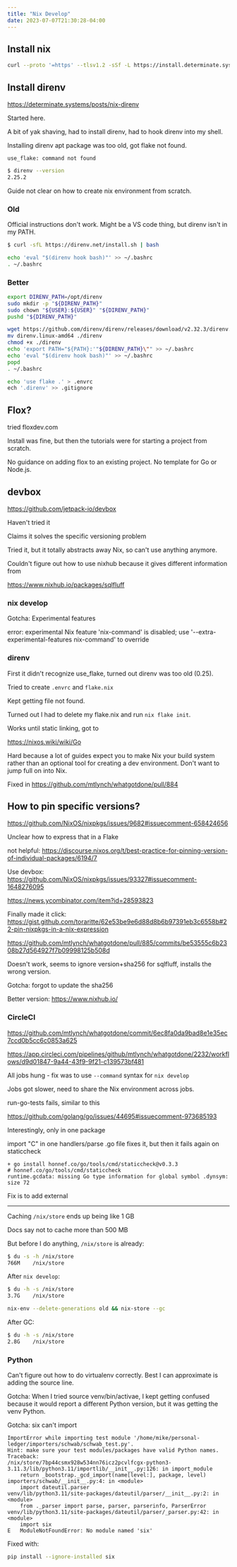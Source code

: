 ```yaml
---
title: "Nix Develop"
date: 2023-07-07T21:30:28-04:00
---
```


## Install nix

```bash
curl --proto '=https' --tlsv1.2 -sSf -L https://install.determinate.systems/nix | sh -s -- install
```

## Install direnv

https://determinate.systems/posts/nix-direnv

Started here.

A bit of yak shaving, had to install direnv, had to hook direnv into my shell.

Installing direnv apt package was too old, got flake not found.

```text
use_flake: command not found
```

```bash
$ direnv --version
2.25.2
```

Guide not clear on how to create nix environment from scratch.

### Old

Official instructions don't work. Might be a VS code thing, but direnv isn't in my PATH.

```bash
$ curl -sfL https://direnv.net/install.sh | bash

echo 'eval "$(direnv hook bash)"' >> ~/.bashrc
. ~/.bashrc
```

### Better

```bash
export DIRENV_PATH=/opt/direnv
sudo mkdir -p "${DIRENV_PATH}"
sudo chown "${USER}:${USER}" "${DIRENV_PATH}"
pushd "${DIRENV_PATH}"

wget https://github.com/direnv/direnv/releases/download/v2.32.3/direnv.linux-amd64
mv direnv.linux-amd64 ./direnv
chmod +x ./direnv
echo 'export PATH="${PATH}:'"${DIRENV_PATH}\"" >> ~/.bashrc
echo 'eval "$(direnv hook bash)"' >> ~/.bashrc
popd
. ~/.bashrc
```

```bash
echo 'use flake .' > .envrc
ech '.direnv' >> .gitignore
```

## Flox?

tried floxdev.com

Install was fine, but then the tutorials were for starting a project from scratch.

No guidance on adding flox to an existing project. No template for Go or Node.js.

## devbox

https://github.com/jetpack-io/devbox

Haven't tried it

Claims it solves the specific versioning problem

Tried it, but it totally abstracts away Nix, so can't use anything anymore.

Couldn't figure out how to use nixhub because it gives different information from

https://www.nixhub.io/packages/sqlfluff

### nix develop

Gotcha: Experimental features

error: experimental Nix feature 'nix-command' is disabled; use '--extra-experimental-features nix-command' to override

### direnv

First it didn't recognize use_flake, turned out direnv was too old (0.25).

Tried to create `.envrc` and `flake.nix`

Kept getting file not found.

Turned out I had to delete my flake.nix and run `nix flake init`.

Works until static linking, got to

https://nixos.wiki/wiki/Go

Hard because a lot of guides expect you to make Nix your build system rather than an optional tool for creating a dev environment. Don't want to jump full on into Nix.

Fixed in https://github.com/mtlynch/whatgotdone/pull/884

## How to pin specific versions?

https://github.com/NixOS/nixpkgs/issues/9682#issuecomment-658424656

Unclear how to express that in a Flake

not helpful: https://discourse.nixos.org/t/best-practice-for-pinning-version-of-individual-packages/6194/7

Use devbox: https://github.com/NixOS/nixpkgs/issues/93327#issuecomment-1648276095

https://news.ycombinator.com/item?id=28593823

Finally made it click: https://gist.github.com/toraritte/62e53be9e6d88d8b6b97391eb3c6558b#22-pin-nixpkgs-in-a-nix-expression

https://github.com/mtlynch/whatgotdone/pull/885/commits/be53555c6b2308b27d564927f7b09998125b508d

Doesn't work, seems to ignore version+sha256 for sqlfluff, installs the wrong version.

Gotcha: forgot to update the sha256

Better version: https://www.nixhub.io/

### CircleCI

https://github.com/mtlynch/whatgotdone/commit/6ec8fa0da9bad8e1e35ec7ccd0b5cc6c0853a625

https://app.circleci.com/pipelines/github/mtlynch/whatgotdone/2232/workflows/d9d01847-9a44-43f9-9f21-c139573bf481

All jobs hung - fix was to use `--command` syntax for `nix develop`

Jobs got slower, need to share the Nix environment across jobs.

run-go-tests fails, similar to this

https://github.com/golang/go/issues/44695#issuecomment-973685193

Interestingly, only in one package

import "C" in one handlers/parse .go file fixes it, but then it fails again on staticcheck

```text
+ go install honnef.co/go/tools/cmd/staticcheck@v0.3.3
# honnef.co/go/tools/cmd/staticcheck
runtime.gcdata: missing Go type information for global symbol .dynsym: size 72
```

Fix is to add external

---

Caching `/nix/store` ends up being like 1 GB

Docs say not to cache more than 500 MB

But before I do anything, `/nix/store` is already:

```bash
$ du -s -h /nix/store
766M    /nix/store
```

After `nix develop`:

```bash
$ du -h -s /nix/store
3.7G    /nix/store
```

```bash
nix-env --delete-generations old && nix-store --gc
```

After GC:

```bash
$ du -h -s /nix/store
2.8G    /nix/store
```

### Python

Can't figure out how to do virtualenv correctly. Best I can approximate is adding the source line.

Gotcha: When I tried source venv/bin/activae, I kept getting confused because it would report a different Python version, but it was getting the venv Python.

Gotcha: six can't import

```text
ImportError while importing test module '/home/mike/personal-ledger/importers/schwab/schwab_test.py'.
Hint: make sure your test modules/packages have valid Python names.
Traceback:
/nix/store/7bp44csmx928w534nn76icz2pcvlfcgx-python3-3.11.3/lib/python3.11/importlib/__init__.py:126: in import_module
    return _bootstrap._gcd_import(name[level:], package, level)
importers/schwab/__init__.py:4: in <module>
    import dateutil.parser
venv/lib/python3.11/site-packages/dateutil/parser/__init__.py:2: in <module>
    from ._parser import parse, parser, parserinfo, ParserError
venv/lib/python3.11/site-packages/dateutil/parser/_parser.py:42: in <module>
    import six
E   ModuleNotFoundError: No module named 'six'
```

Fixed with:

```bash
pip install --ignore-installed six
```
